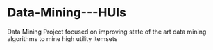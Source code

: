 # Data-Mining---HUIs
Data Mining Project focused on improving state of the art data mining algorithms to mine high utility itemsets
